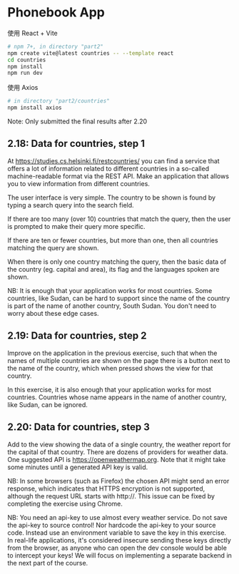 # Phonebook App

使用 React + Vite

```bash
# npm 7+, in directory "part2"
npm create vite@latest countries -- --template react
cd countries
npm install
npm run dev
```

使用 Axios

```bash
# in directory "part2/countries"
npm install axios
```

Note: Only submitted the final results after 2.20

## 2.18: Data for countries, step 1

At https://studies.cs.helsinki.fi/restcountries/ you can find a service that offers a lot of information related to different countries in a so-called machine-readable format via the REST API. Make an application that allows you to view information from different countries.

The user interface is very simple. The country to be shown is found by typing a search query into the search field.

If there are too many (over 10) countries that match the query, then the user is prompted to make their query more specific.

If there are ten or fewer countries, but more than one, then all countries matching the query are shown.

When there is only one country matching the query, then the basic data of the country (eg. capital and area), its flag and the languages spoken are shown.

NB: It is enough that your application works for most countries. Some countries, like Sudan, can be hard to support since the name of the country is part of the name of another country, South Sudan. You don't need to worry about these edge cases.

## 2.19: Data for countries, step 2

Improve on the application in the previous exercise, such that when the names of multiple countries are shown on the page there is a button next to the name of the country, which when pressed shows the view for that country.

In this exercise, it is also enough that your application works for most countries. Countries whose name appears in the name of another country, like Sudan, can be ignored.

## 2.20: Data for countries, step 3

Add to the view showing the data of a single country, the weather report for the capital of that country. There are dozens of providers for weather data. One suggested API is https://openweathermap.org. Note that it might take some minutes until a generated API key is valid.

NB: In some browsers (such as Firefox) the chosen API might send an error response, which indicates that HTTPS encryption is not supported, although the request URL starts with http://. This issue can be fixed by completing the exercise using Chrome.

NB: You need an api-key to use almost every weather service. Do not save the api-key to source control! Nor hardcode the api-key to your source code. Instead use an environment variable to save the key in this exercise. In real-life applications, it's considered insecure sending these keys directly from the browser, as anyone who can open the dev console would be able to intercept your keys! We will focus on implementing a separate backend in the next part of the course.
